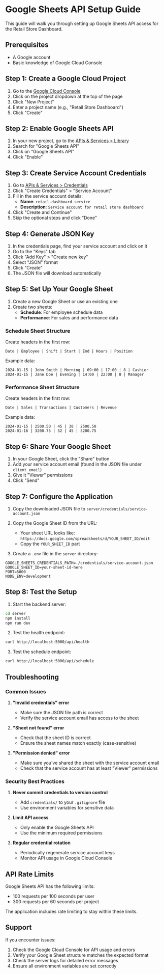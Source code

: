 # Google Sheets API Setup Guide

This guide will walk you through setting up Google Sheets API access for the Retail Store Dashboard.

## Prerequisites

- A Google account
- Basic knowledge of Google Cloud Console

## Step 1: Create a Google Cloud Project

1. Go to the [Google Cloud Console](https://console.cloud.google.com/)
2. Click on the project dropdown at the top of the page
3. Click "New Project"
4. Enter a project name (e.g., "Retail Store Dashboard")
5. Click "Create"

## Step 2: Enable Google Sheets API

1. In your new project, go to the [APIs & Services > Library](https://console.cloud.google.com/apis/library)
2. Search for "Google Sheets API"
3. Click on "Google Sheets API"
4. Click "Enable"

## Step 3: Create Service Account Credentials

1. Go to [APIs & Services > Credentials](https://console.cloud.google.com/apis/credentials)
2. Click "Create Credentials" > "Service Account"
3. Fill in the service account details:
   - **Name**: `retail-dashboard-service`
   - **Description**: `Service account for retail store dashboard`
4. Click "Create and Continue"
5. Skip the optional steps and click "Done"

## Step 4: Generate JSON Key

1. In the credentials page, find your service account and click on it
2. Go to the "Keys" tab
3. Click "Add Key" > "Create new key"
4. Select "JSON" format
5. Click "Create"
6. The JSON file will download automatically

## Step 5: Set Up Your Google Sheet

1. Create a new Google Sheet or use an existing one
2. Create two sheets:
   - **Schedule**: For employee schedule data
   - **Performance**: For sales and performance data

### Schedule Sheet Structure
Create headers in the first row:
```
Date | Employee | Shift | Start | End | Hours | Position
```

Example data:
```
2024-01-15 | John Smith | Morning | 09:00 | 17:00 | 8 | Cashier
2024-01-15 | Jane Doe | Evening | 14:00 | 22:00 | 8 | Manager
```

### Performance Sheet Structure
Create headers in the first row:
```
Date | Sales | Transactions | Customers | Revenue
```

Example data:
```
2024-01-15 | 2500.50 | 45 | 38 | 2500.50
2024-01-16 | 3200.75 | 52 | 45 | 3200.75
```

## Step 6: Share Your Google Sheet

1. In your Google Sheet, click the "Share" button
2. Add your service account email (found in the JSON file under `client_email`)
3. Give it "Viewer" permissions
4. Click "Send"

## Step 7: Configure the Application

1. Copy the downloaded JSON file to `server/credentials/service-account.json`
2. Copy the Google Sheet ID from the URL:
   - Your sheet URL looks like: `https://docs.google.com/spreadsheets/d/YOUR_SHEET_ID/edit`
   - Copy the `YOUR_SHEET_ID` part

3. Create a `.env` file in the `server` directory:
```env
GOOGLE_SHEETS_CREDENTIALS_PATH=./credentials/service-account.json
GOOGLE_SHEET_ID=your-sheet-id-here
PORT=5000
NODE_ENV=development
```

## Step 8: Test the Setup

1. Start the backend server:
```bash
cd server
npm install
npm run dev
```

2. Test the health endpoint:
```bash
curl http://localhost:5000/api/health
```

3. Test the schedule endpoint:
```bash
curl http://localhost:5000/api/schedule
```

## Troubleshooting

### Common Issues

1. **"Invalid credentials" error**
   - Make sure the JSON file path is correct
   - Verify the service account email has access to the sheet

2. **"Sheet not found" error**
   - Check that the sheet ID is correct
   - Ensure the sheet names match exactly (case-sensitive)

3. **"Permission denied" error**
   - Make sure you've shared the sheet with the service account email
   - Check that the service account has at least "Viewer" permissions

### Security Best Practices

1. **Never commit credentials to version control**
   - Add `credentials/` to your `.gitignore` file
   - Use environment variables for sensitive data

2. **Limit API access**
   - Only enable the Google Sheets API
   - Use the minimum required permissions

3. **Regular credential rotation**
   - Periodically regenerate service account keys
   - Monitor API usage in Google Cloud Console

## API Rate Limits

Google Sheets API has the following limits:
- 100 requests per 100 seconds per user
- 300 requests per 60 seconds per project

The application includes rate limiting to stay within these limits.

## Support

If you encounter issues:
1. Check the Google Cloud Console for API usage and errors
2. Verify your Google Sheet structure matches the expected format
3. Check the server logs for detailed error messages
4. Ensure all environment variables are set correctly 